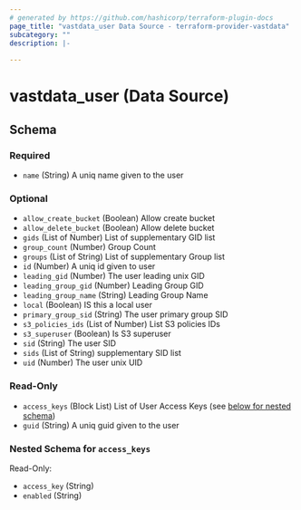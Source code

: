 ```yaml
---
# generated by https://github.com/hashicorp/terraform-plugin-docs
page_title: "vastdata_user Data Source - terraform-provider-vastdata"
subcategory: ""
description: |-
  
---
```


# vastdata_user (Data Source)





<!-- schema generated by tfplugindocs -->
## Schema

### Required

- `name` (String) A uniq name given to the user

### Optional

- `allow_create_bucket` (Boolean) Allow create bucket
- `allow_delete_bucket` (Boolean) Allow delete bucket
- `gids` (List of Number) List of supplementary GID list
- `group_count` (Number) Group Count
- `groups` (List of String) List of supplementary Group list
- `id` (Number) A uniq id given to user
- `leading_gid` (Number) The user leading unix GID
- `leading_group_gid` (Number) Leading Group GID
- `leading_group_name` (String) Leading Group Name
- `local` (Boolean) IS this a local user
- `primary_group_sid` (String) The user primary group SID
- `s3_policies_ids` (List of Number) List S3 policies IDs
- `s3_superuser` (Boolean) Is S3 superuser
- `sid` (String) The user SID
- `sids` (List of String) supplementary SID list
- `uid` (Number) The user unix UID

### Read-Only

- `access_keys` (Block List) List of User Access Keys (see [below for nested schema](#nestedblock--access_keys))
- `guid` (String) A uniq guid given to the user

<a id="nestedblock--access_keys"></a>
### Nested Schema for `access_keys`

Read-Only:

- `access_key` (String)
- `enabled` (String)
